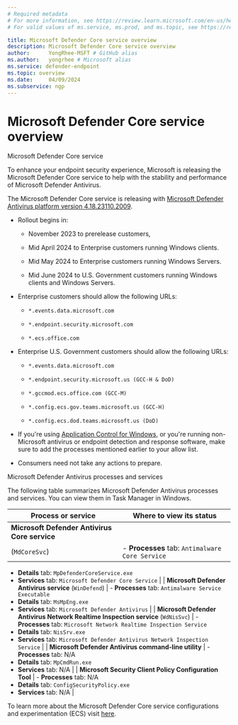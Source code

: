 ```yaml
---
# Required metadata
# For more information, see https://review.learn.microsoft.com/en-us/help/platform/learn-editor-add-metadata?branch=main
# For valid values of ms.service, ms.prod, and ms.topic, see https://review.learn.microsoft.com/en-us/help/platform/metadata-taxonomies?branch=main

title: Microsoft Defender Core service overview
description: Microsoft Defender Core service overview
author:      YongRhee-MSFT # GitHub alias
ms.author:   yongrhee # Microsoft alias
ms.service: defender-endpoint
ms.topic: overview
ms.date:     04/09/2024
ms.subservice: ngp
---
```


# Microsoft Defender Core service overview

Microsoft Defender Core service

To enhance your endpoint security experience, Microsoft is releasing the Microsoft Defender Core service to help with the stability and performance of Microsoft Defender Antivirus. 

The Microsoft Defender Core service is releasing with [Microsoft Defender Antivirus platform version 4.18.23110.2009](./msda-updates-previous-versions-technical-upgrade-support.md#october-2023-platform-418231002009--engine-11231002009).

- Rollout begins in:

  - November 2023 to prerelease customers,
    
  - Mid April 2024 to Enterprise customers running Windows clients.
    
  - Mid May 2024 to Enterprise customers running Windows Servers.
    
  - Mid June 2024 to U.S. Government customers running Windows clients and Windows Servers.
    
- Enterprise customers should allow the following URLs:
  - `*.events.data.microsoft.com`
    
  - `*.endpoint.security.microsoft.com`
    
  - `*.ecs.office.com` 
    
- Enterprise U.S. Government customers should allow the following URLs:
  - `*.events.data.microsoft.com`
    
  - `*.endpoint.security.microsoft.us (GCC-H & DoD)`
    
  - `*.gccmod.ecs.office.com (GCC-M)`
    
  - `*.config.ecs.gov.teams.microsoft.us (GCC-H)`
    
  - `*.config.ecs.dod.teams.microsoft.us (DoD)`
    
- If you're using [Application Control for Windows](/windows/security/application-security/application-control/windows-defender-application-control/wdac), or you're running non-Microsoft antivirus or endpoint detection and response software, make sure to add the processes mentioned earlier to your allow list. 

- Consumers need not take any actions to prepare. 

Microsoft Defender Antivirus processes and services

The following table summarizes Microsoft Defender Antivirus processes and services. You can view them in Task Manager in Windows.

| Process or service | Where to view its status |
|--|--|
| **Microsoft Defender Antivirus Core service** 
(`MdCoreSvc`) | - **Processes** tab: `Antimalware Core Service` 
- **Details** tab: `MpDefenderCoreService.exe` 
- **Services** tab: `Microsoft Defender Core Service` | 
| **Microsoft Defender Antivirus service** 
(`WinDefend`) | - **Processes** tab: `Antimalware Service Executable` 
- **Details** tab: `MsMpEng.exe` 
- **Services** tab: `Microsoft Defender Antivirus` | 
| **Microsoft Defender Antivirus Network Realtime Inspection service** 
(`WdNisSvc`) |  - **Processes** tab: `Microsoft Network Realtime Inspection Service` 
- **Details** tab: `NisSrv.exe` 
- **Services** tab: `Microsoft Defender Antivirus Network Inspection Service` | 
| **Microsoft Defender Antivirus command-line utility** | - **Processes** tab: N/A 
- **Details** tab: `MpCmdRun.exe` 
- **Services** tab: N/A  | 
| **Microsoft Security Client Policy Configuration Tool** | - **Processes** tab: N/A 
- **Details** tab: `ConfigSecurityPolicy.exe` 
- **Services** tab: N/A | 

To learn more about the Microsoft Defender Core service configurations and experimentation (ECS) visit [here](/microsoft-365/security/defender-endpoint/microsoft-defender-core-service-configurations-and-experimentation).

